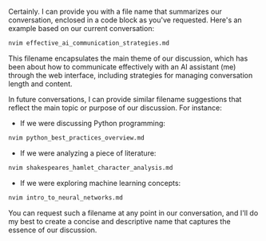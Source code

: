 Certainly. I can provide you with a file name that summarizes our conversation, enclosed in a code block as you've requested. Here's an example based on our current conversation:

```bash
nvim effective_ai_communication_strategies.md
```

This filename encapsulates the main theme of our discussion, which has been about how to communicate effectively with an AI assistant (me) through the web interface, including strategies for managing conversation length and content.

In future conversations, I can provide similar filename suggestions that reflect the main topic or purpose of our discussion. For instance:

- If we were discussing Python programming:
```bash
nvim python_best_practices_overview.md
```

- If we were analyzing a piece of literature:
```bash
nvim shakespeares_hamlet_character_analysis.md
```

- If we were exploring machine learning concepts:
```bash
nvim intro_to_neural_networks.md
```

You can request such a filename at any point in our conversation, and I'll do my best to create a concise and descriptive name that captures the essence of our discussion.
